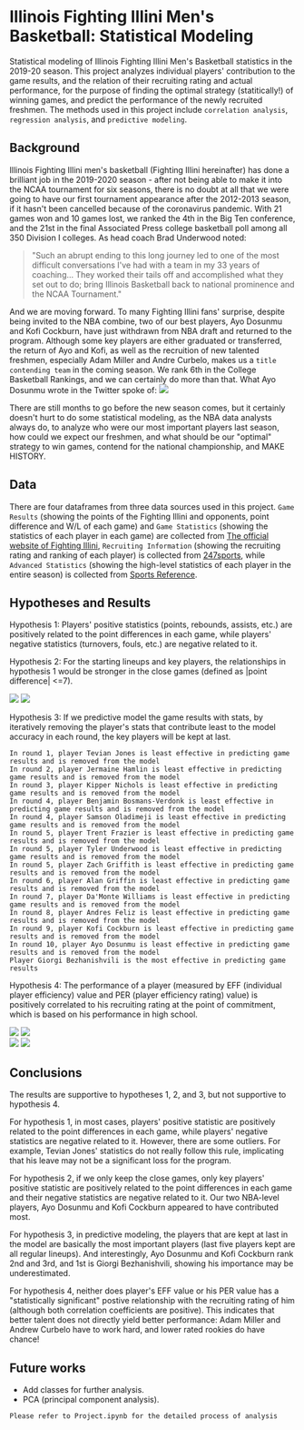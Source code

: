 # Illinois Fighting Illini Men's Basketball: Statistical Modeling
Statistical modeling of Illinois Fighting Illini Men's Basketball statistics in the 2019-20 season. This project analyzes individual players' contribution to the game results, and the relation of their recruiting rating and actual performance, for the purpose of finding the optimal strategy (statitically!) of winning games, and predict the performance of the newly recruited freshmen. The methods used in this project include `correlation analysis`, `regression analysis`, and `predictive modeling`.

## Background
Illinois Fighting Illini men's basketball (Fighting Illini hereinafter) has done a brilliant job in the 2019-2020 season - after not being able to make it into the NCAA tournament for six seasons, there is no doubt at all that we were going to have our first tournament appearance after the 2012-2013 season, if it hasn't been cancelled because of the coronavirus pandemic. With 21 games won and 10 games lost, we ranked the 4th in the Big Ten conference, and the 21st in the final Associated Press college basketball poll among all 350 Division I colleges. As head coach Brad Underwood noted:
> "Such an abrupt ending to this long journey led to one of the most difficult conversations I've had with a team in my 33 years of coaching...  They worked their tails off and accomplished what they set out to do; bring Illinois Basketball back to national prominence and the NCAA Tournament."

And we are moving forward. To many Fighting Illini fans' surprise, despite being invited to the NBA combine, two of our best players, Ayo Dosunmu and Kofi Cockburn, have just withdrawn from NBA draft and returned to the program. Although some key players are either graduated or transferred, the return of Ayo and Kofi, as well as the recruition of new talented freshmen, especially Adam Miller and Andre Curbelo, makes us a `title contending team` in the coming season. We rank 6th in the College Basketball Rankings, and we can certainly do more than that. What Ayo Dosunmu wrote in the Twitter spoke of:
![](https://pbs.twimg.com/media/EeTI7bDWkAYcztJ?format=jpg&name=medium)

There are still months to go before the new season comes, but it certainly doesn't hurt to do some statistical modeling, as the NBA data analysts always do, to analyze who were our most important players last season, how could we expect our freshmen, and what should be our "optimal" strategy to win games, contend for the national championship, and MAKE HISTORY.

## Data
There are four dataframes from three data sources used in this project. `Game Results` (showing the points of the Fighting Illini and opponents, point difference and W/L of each game) and `Game Statistics` (showing the statistics of each player in each game) are collected from [The official website of Fighting Illini](https://fightingillini.com/sports/mens-basketball/stats), `Recruiting Information` (showing the recruiting rating and ranking of each player) is collected from [247sports](https://247sports.com/college/illinois/Season/2020-Basketball/Commits/), while `Advanced Statistics` (showing the high-level statistics of each player in the entire season) is collected from [Sports Reference](https://www.sports-reference.com/cbb/schools/illinois/2020.html).

## Hypotheses and Results
Hypothesis 1: Players' positive statistics (points, rebounds, assists, etc.) are positively related to the point differences in each game, while players' negative statistics (turnovers, fouls, etc.) are negative related to it.

Hypothesis 2: For the starting lineups and key players, the relationships in hypothesis 1 would be stronger in the close games (defined as |point difference| <=7).

![](https://github.com/charlemagne1996/Final_Projects_Su2020/blob/master/Images/Result1.png) 
![](https://github.com/charlemagne1996/Final_Projects_Su2020/blob/master/Images/Result2.png)  

Hypothesis 3: If we predictive model the game results with stats, by iteratively removing the player's stats that contribute least to the model accuracy in each round, the key players will be kept at last.

    In round 1, player Tevian Jones is least effective in predicting game results and is removed from the model
    In round 2, player Jermaine Hamlin is least effective in predicting game results and is removed from the model
    In round 3, player Kipper Nichols is least effective in predicting game results and is removed from the model
    In round 4, player Benjamin Bosmans-Verdonk is least effective in predicting game results and is removed from the model
    In round 4, player Samson Oladimeji is least effective in predicting game results and is removed from the model
    In round 5, player Trent Frazier is least effective in predicting game results and is removed from the model
    In round 5, player Tyler Underwood is least effective in predicting game results and is removed from the model
    In round 5, player Zach Griffith is least effective in predicting game results and is removed from the model
    In round 6, player Alan Griffin is least effective in predicting game results and is removed from the model
    In round 7, player Da'Monte Williams is least effective in predicting game results and is removed from the model
    In round 8, player Andres Feliz is least effective in predicting game results and is removed from the model
    In round 9, player Kofi Cockburn is least effective in predicting game results and is removed from the model
    In round 10, player Ayo Dosunmu is least effective in predicting game results and is removed from the model
    Player Giorgi Bezhanishvili is the most effective in predicting game results

Hypothesis 4: The performance of a player (measured by EFF (individual player efficiency) value and PER (player efficiency rating) value) is positively correlated to his recruiting rating at the point of commitment, which is based on his performance in high school.

![](https://github.com/charlemagne1996/Final_Projects_Su2020/blob/master/Images/Result3.png) 
![](https://github.com/charlemagne1996/Final_Projects_Su2020/blob/master/Images/Result4.png)  
![](https://github.com/charlemagne1996/Final_Projects_Su2020/blob/master/Images/Result5.png) 
![](https://github.com/charlemagne1996/Final_Projects_Su2020/blob/master/Images/Result6.png)  

## Conclusions

The results are supportive to hypotheses 1, 2, and 3, but not supportive to hypothesis 4.

For hypothesis 1, in most cases, players' positive statistic are positively related to the point differences in each game, while players' negative statistics are negative related to it. However, there are some outliers. For example, Tevian Jones' statistics do not really follow this rule, implicating that his leave may not be a significant loss for the program.

For hypothesis 2, if we only keep the close games, only key players' positive statistic are positively related to the point differences in each game and their negative statistics are negative related to it. Our two NBA-level players, Ayo Dosunmu and Kofi Cockburn appeared to have contributed most.

For hypothesis 3, in predictive modeling, the players that are kept at last in the model are basically the most important players (last five players kept are all regular lineups). And interestingly, Ayo Dosunmu and Kofi Cockburn rank 2nd and 3rd, and 1st is Giorgi Bezhanishvili, showing his importance may be underestimated.

For hypothesis 4, neither does player's EFF value or his PER value has a "statistically significant" postive relationship with the recruiting rating of him (although both correlation coefficients are positive). This indicates that better talent does not directly yield better performance: Adam Miller and Andrew Curbelo have to work hard, and lower rated rookies do have chance!

## Future works

* Add classes for further analysis.
* PCA (principal component analysis). 

`Please refer to Project.ipynb for the detailed process of analysis`
